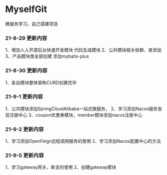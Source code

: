 # MyselfGit
微服务学习，自己搭建项目


### 21-8-29 更新内容
1、增加人人开源后台快速开发模块  代码生成模块
2、公共模块相关依赖、类添加
3、产品模块类全部创建  添加mybatis-plus

### 21-8-30 更新内容
1、各自模块整体架构CURD创建完毕

### 21-9-1 更新内容
1、公共模块添加SpringCloudAlibaba一站式微服务，
2、学习添加Nacos服务发现注册中心
3、coupon优惠券模块，member模块添加nacos注册中心

### 21-9-2 更新内容
1、学习添加OpenFeign远程调用服务的使用
2、学习添加Nacos配置中心的方法


### 21-9-5 更新内容
1、学习gateway网关，断言的使用
2、创建gateway模块
